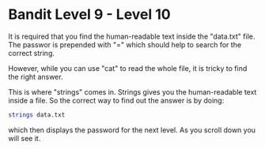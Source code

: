 # Bandit Level 9 - Level 10

It is required that you find the human-readable text inside the "data.txt" file. The passwor is prepended with 
"=" which should help to search for the correct string. 

However, while you can use "cat" to read the whole file, it is tricky to find the right answer. 

This is where "strings" comes in. Strings gives you the human-readable text inside a file. So the correct
way to find out the answer is by doing: 

```bash
strings data.txt
```

which then displays the password for the next level. As you scroll down you will see it.
